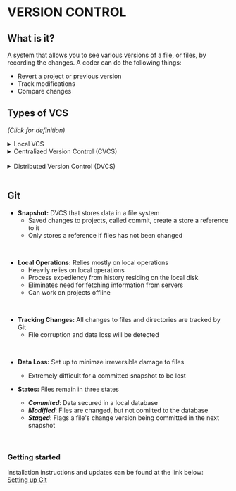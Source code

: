 # VERSION CONTROL


## What is it?

A system that allows you to see various versions of a file, or files, by recording the changes. A coder can do the following things:

- Revert a project or previous version
- Track modifications
- Compare changes


## Types of VCS

*(Click for definition)*

<details>
<summary>Local VCS</summary>
<p> 
A single database on a hard drive that stores file changes
- Local database 
</p>
</details>

<details>
<summary>Centralized Version Control (CVCS)</summary>
<br>
A single server that stores all file changes and versions

- Streamlines collaboration
- Eliminates need for local databases
- More administrative control 
</details>
<br>

<details>
<summary>Distributed Version Control (DVCS)</summary>
<p>
Multiple mirrored repositories

- Assists in various ways of collaborating
- Addresses vulnerability of a server as a single point of failure
- Can replace lost information through data backups
</p>
</details>
<br>


## Git

- **Snapshot:** DVCS that stores data in a file system
  - Saved changes to projects, called commit, create a store a reference to it
  - Only stores a reference if files has not been changed 
 <br>
 
- **Local Operations:** Relies mostly on local operations
  - Heavily relies on local operations
  - Process expediency from history residing on the local disk
  - Eliminates need for fetching information from servers
  - Can work on projects offline 
 <br>
 
- **Tracking Changes:** All changes to files and directories are tracked by Git
  - File corruption and data loss will be detected 
<br>

- **Data Loss:** Set up to minimze irreversible damage to files
  - Extremely difficult for a committed snapshot to be lost


- **States:** Files remain in three states
  - ***Commited***: Data secured in a local database
  - ***Modified***: Files are changed, but not comiited to the database
  - ***Staged***: Flags a file's change version being committed in the next snapshot
<br>

### Getting started

Installation instructions and updates can be found at the link below:
<br>
[Setting up Git](https://blog.udemy.com/git-tutorial-a-comprehensive-guide/)
